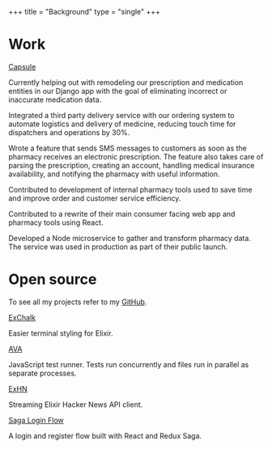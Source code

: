 +++
title = "Background"
type = "single"
+++

# Work

<p class="title">
  <a href="https://capsulecares.com">Capsule</a>
</p>

Currently helping out with remodeling our prescription and medication entities in our Django app with the goal of eliminating incorrect or inaccurate medication data.

Integrated a third party delivery service with our ordering system to automate logistics and delivery of medicine, reducing touch time for dispatchers and operations by 30%.

Wrote a feature that sends SMS messages to customers as soon as the pharmacy receives an electronic prescription. The feature also takes care of parsing the prescription, creating an account, handling medical insurance availability, and notifying the pharmacy with useful information.

Contributed to development of internal pharmacy tools used to save time and improve order and customer service efficiency.

Contributed to a rewrite of their main consumer facing web app and pharmacy tools using React.

Developed a Node microservice to gather and transform pharmacy data. The service was used in production as part of their public launch.

# Open source

To see all my projects refer to my [GitHub](https://github.com/sotojuan).

<p class="title">
  <a href="https://github.com/sotojuan/exchalk">ExChalk</a>
</p>

Easier terminal styling for Elixir.

<p class="title">
  <a href="https://github.com/avajs/ava">AVA</a>
</p>

JavaScript test runner. Tests run concurrently and files run in parallel as separate processes.

<p class="title">
  <a href="https://github.com/sotojuan/exhn">ExHN</a>
</p>

Streaming Elixir Hacker News API client.

<p class="title">
  <a href="https://github.com/sotojuan/saga-login-flow">Saga Login Flow</a>
</p>

A login and register flow built with React and Redux Saga.
